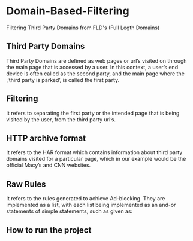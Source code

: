 # Domain-Based-Filtering
Filtering Third Party Domains from FLD's (Full Legth Domains)  

## Third Party Domains
Third Party Domains are defined as web pages or url’s visited on through the main page that is accessed by a user. In this context, a user’s end device is often called as the second party, and the main page where the ,’third party is parked’, is called the first party.

## Filtering
It refers to separating the first party or the intended page that is being visited by the user, from the third party url’s. 

## HTTP archive format
It refers to the HAR format which contains information about third party domains visited for a particular page, which in our example would be the official Macy’s and CNN websites.

## Raw Rules
It refers to the rules generated to achieve Ad-blocking. They are implemented as a list, with each list being implemented as an and-or statements of simple statements, such as given as:
 

## How to run the project
